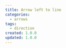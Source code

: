 ```yaml
---
title: Arrow left to line
categories:
  - arrows
tags:
  - direction
created: 1.0.0
updated: 1.0.0
---
```


